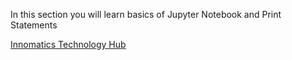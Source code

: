 In this section you will learn basics of Jupyter Notebook and Print Statements

[Innomatics Technology Hub](https://www.innomatics.in)

